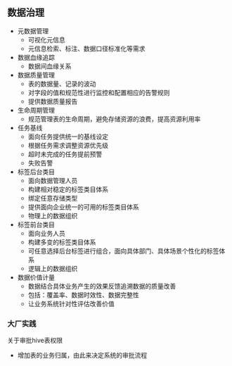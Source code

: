 ## 数据治理
- 元数据管理
	- 可视化元信息
	- 元信息检索、标注、数据口径标准化等需求
- 数据血缘追踪
	- 数据间血缘关系
- 数据质量管理
	- 表的数据量、记录的波动
	- 对字段的值和规范性进行监控和配置相应的告警规则
	- 提供数据质量报告
- 生命周期管理
	- 规范管理表的生命周期，避免存储资源的浪费，提高资源利用率
- 任务基线
	- 面向任务提供统一的基线设定
	- 根据任务需求调整资源优先级
	- 超时未完成的任务提前预警
	- 失败告警
- 标签后台类目
	- 面向数据管理人员
	- 构建相对稳定的标签类目体系
	- 绑定任意存储类型
	- 提供面向企业统一的可用的标签类目体系
	- 物理上的数据组织
- 标签前台类目
	- 面向业务人员
	- 构建多变的标签类目体系
	- 可任意选择后台标签进行组合，面向具体部门、具体场景个性化的标签体系
	- 逻辑上的数据组织
- 数据价值计量
    - 数据结合具体业务产生的效果反馈追溯数据的质量改善
    - 包括：覆盖率、数据时效性、数据完整性
    - 让业务系统针对性评估改善价值



### 大厂实践
关于审批hive表权限
- 增加表的业务归属，由此来决定系统的审批流程




